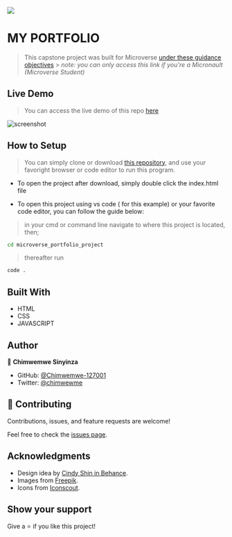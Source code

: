 ![](https://img.shields.io/badge/Microverse-blueviolet)

# MY PORTFOLIO

> This capstone project was built for Microverse [under these guidance objectives](https://github.com/microverseinc/curriculum-html-css/blob/main/capstone/html_capstone.md) > _note: you can only access this link if you're a Micronault (Microverse Student)_

## Live Demo
>   You can access the live demo of this repo [here]()

![screenshot](./assets/image/Desktop_preview.png)

## How to Setup
> You can simply clone or download [this repository](https://github.com/Chimwemwe-127001/microverse_portfolio_project), and use your favoright browser or code editor to run this program.

- To open the project after download, simply double click the index.html file

- To open this project using vs code ( for this example) or your favorite code editor, you can follow the guide below:
> in your cmd or command line navigate to where this project is located, then;
```cmd
cd microverse_portfolio_project 
```
> thereafter run
```cmd
code .
```

## Built With

- HTML
- CSS
- JAVASCRIPT

## Author

👤 **Chimwemwe Sinyinza**

- GitHub: [@Chimwemwe-127001](https://github.com/Chimwemwe-127001)
- Twitter: [@chimwewme](https://twitter.com/chimwemwe)

## 🤝 Contributing

Contributions, issues, and feature requests are welcome!

Feel free to check the [issues page](../../issues/).

## Acknowledgments
- Design idea by [Cindy Shin in Behance](https://www.behance.net/adagio07).
- Images from [Freepik](https://www.freepik.com).
- Icons from [Iconscout](https://iconscout.com). 

## Show your support

Give a ⭐️ if you like this project!
